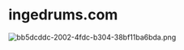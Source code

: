 # ingedrums.com

![bb5dcddc-2002-4fdc-b304-38bf11ba6bda.png](bb5dcddc-2002-4fdc-b304-38bf11ba6bda.png)
